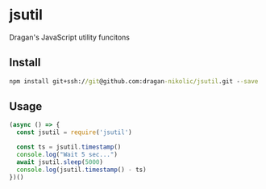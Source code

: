 # jsutil
Dragan's JavaScript utility funcitons

## Install

```cmd
npm install git+ssh://git@github.com:dragan-nikolic/jsutil.git --save
```

## Usage

```js
(async () => {
  const jsutil = require('jsutil')

  const ts = jsutil.timestamp()
  console.log("Wait 5 sec...")
  await jsutil.sleep(5000)
  console.log(jsutil.timestamp() - ts)
})()
```
